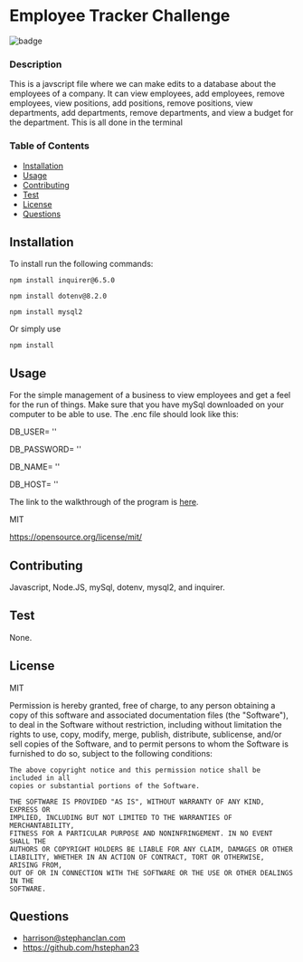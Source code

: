 # Employee Tracker Challenge
  
  ![badge](https://img.shields.io/badge/MIT-blue?logo=unlicense)

  ### Description

  This is a javscript file where we can make edits to a database about the employees of a company. It can view employees, add employees, remove employees, view positions, add positions, remove positions, view departments, add departments, remove departments, and view a budget for the department. This is all done in the terminal

  ### Table of Contents
  * [Installation](#-Installation)
  * [Usage](#-Usage)
  * [Contributing](#-Contributing)
  * [Test](#-Test)
  * [License](#-License)
  * [Questions](#-Questions)

  ## Installation
  To install run the following commands:
  ```
  npm install inquirer@6.5.0
  ```
  ```
  npm install dotenv@8.2.0
  ```
  ```
  npm install mysql2
  ```
  Or simply use
  ```
  npm install 
  ```
  ## Usage
  For the simple management of a business to view employees and get a feel for the run of things. Make sure that you have mySql downloaded on your computer to be able to use. The .enc file should look like this:

  DB_USER= '' 
  
  DB_PASSWORD= ''

  DB_NAME= ''

  DB_HOST= ''

  The link to the walkthrough of the program is [here]().
  
  MIT

  https://opensource.org/license/mit/

  ## Contributing
  Javascript, Node.JS, mySql, dotenv, mysql2, and inquirer.

  ## Test
  None.

  ## License 
  MIT 

  Permission is hereby granted, free of charge, to any person obtaining a copy
    of this software and associated documentation files (the "Software"), to deal
    in the Software without restriction, including without limitation the rights
    to use, copy, modify, merge, publish, distribute, sublicense, and/or sell
    copies of the Software, and to permit persons to whom the Software is
    furnished to do so, subject to the following conditions:
    
    The above copyright notice and this permission notice shall be included in all
    copies or substantial portions of the Software.
    
    THE SOFTWARE IS PROVIDED "AS IS", WITHOUT WARRANTY OF ANY KIND, EXPRESS OR
    IMPLIED, INCLUDING BUT NOT LIMITED TO THE WARRANTIES OF MERCHANTABILITY,
    FITNESS FOR A PARTICULAR PURPOSE AND NONINFRINGEMENT. IN NO EVENT SHALL THE
    AUTHORS OR COPYRIGHT HOLDERS BE LIABLE FOR ANY CLAIM, DAMAGES OR OTHER
    LIABILITY, WHETHER IN AN ACTION OF CONTRACT, TORT OR OTHERWISE, ARISING FROM,
    OUT OF OR IN CONNECTION WITH THE SOFTWARE OR THE USE OR OTHER DEALINGS IN THE
    SOFTWARE.

  ## Questions

  * harrison@stephanclan.com
  * https://github.com/hstephan23